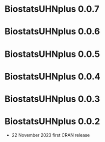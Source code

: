 # BiostatsUHNplus 0.0.7

# BiostatsUHNplus 0.0.6

# BiostatsUHNplus 0.0.5

# BiostatsUHNplus 0.0.4

# BiostatsUHNplus 0.0.3

# BiostatsUHNplus 0.0.2

* 22 November 2023 first CRAN release
